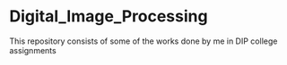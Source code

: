 # Digital_Image_Processing
This repository consists of some of the works done by me in DIP college assignments
